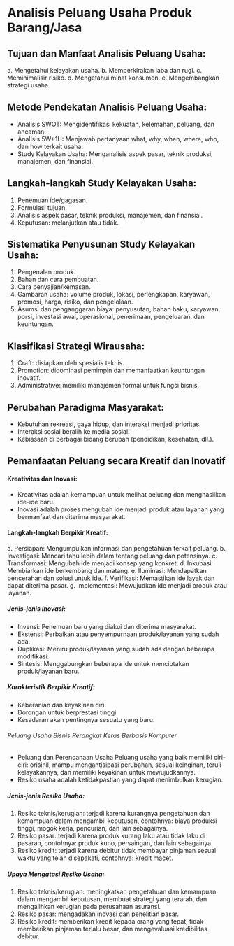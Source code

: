 # Analisis Peluang Usaha Produk Barang/Jasa

## Tujuan dan Manfaat Analisis Peluang Usaha:
a. Mengetahui kelayakan usaha.
b. Memperkirakan laba dan rugi.
c. Meminimalisir risiko.
d. Mengetahui minat konsumen.
e. Mengembangkan strategi usaha.

## Metode Pendekatan Analisis Peluang Usaha:
- Analisis SWOT: Mengidentifikasi kekuatan, kelemahan, peluang, dan ancaman.
- Analisis 5W+1H: Menjawab pertanyaan what, why, when, where, who, dan how terkait usaha.
- Study Kelayakan Usaha: Menganalisis aspek pasar, teknik produksi, manajemen, dan finansial. 

## Langkah-langkah Study Kelayakan Usaha:
1. Penemuan ide/gagasan.
2. Formulasi tujuan.
3. Analisis aspek pasar, teknik produksi, manajemen, dan finansial.
4. Keputusan: melanjutkan atau tidak. 

## Sistematika Penyusunan Study Kelayakan Usaha:
1. Pengenalan produk.
2. Bahan dan cara pembuatan.
3. Cara penyajian/kemasan.
4. Gambaran usaha: volume produk, lokasi, perlengkapan, karyawan, promosi, harga, risiko, dan pengelolaan.
5. Asumsi dan penganggaran biaya: penyusutan, bahan baku, karyawan, porsi, investasi awal, operasional, penerimaan, pengeluaran, dan keuntungan. 

## Klasifikasi Strategi Wirausaha:
1. Craft: disiapkan oleh spesialis teknis.
2. Promotion: didominasi pemimpin dan memanfaatkan keuntungan inovatif.
3. Administrative: memiliki manajemen formal untuk fungsi bisnis. 

## Perubahan Paradigma Masyarakat:
- Kebutuhan rekreasi, gaya hidup, dan interaksi menjadi prioritas.
- Interaksi sosial beralih ke media sosial.
- Kebiasaan di berbagai bidang berubah (pendidikan, kesehatan, dll.).

## Pemanfaatan Peluang secara Kreatif dan Inovatif
#### Kreativitas dan Inovasi:
- Kreativitas adalah kemampuan untuk melihat peluang dan menghasilkan ide-ide baru.
- Inovasi adalah proses mengubah ide menjadi produk atau layanan yang bermanfaat dan diterima masyarakat. 

#### Langkah-langkah Berpikir Kreatif:
a. Persiapan: Mengumpulkan informasi dan pengetahuan terkait peluang.
b. Investigasi: Mencari tahu lebih dalam tentang peluang dan potensinya.
c. Transformasi: Mengubah ide menjadi konsep yang konkret.
d. Inkubasi: Membiarkan ide berkembang dan matang.
e. Iluminasi: Mendapatkan pencerahan dan solusi untuk ide.
f. Verifikasi: Memastikan ide layak dan dapat diterima pasar.
g. Implementasi: Mewujudkan ide menjadi produk atau layanan. 

##### Jenis-jenis Inovasi:
- Invensi: Penemuan baru yang diakui dan diterima masyarakat.
- Ekstensi: Perbaikan atau penyempurnaan produk/layanan yang sudah ada.
- Duplikasi: Meniru produk/layanan yang sudah ada dengan beberapa modifikasi.
- Sintesis: Menggabungkan beberapa ide untuk menciptakan produk/layanan baru. 

##### Karakteristik Berpikir Kreatif:
- Keberanian dan keyakinan diri.
- Dorongan untuk berprestasi tinggi.
- Kesadaran akan pentingnya sesuatu yang baru.

###### Peluang Usaha Bisnis Perangkat Keras Berbasis Komputer
- Peluang dan Perencanaan Usaha
Peluang usaha yang baik memiliki ciri-ciri: orisinil, mampu mengantisipasi perubahan, sesuai keinginan, teruji kelayakannya, dan memiliki keyakinan untuk mewujudkannya.
- Resiko usaha adalah ketidakpastian yang dapat menimbulkan kerugian. 

##### Jenis-jenis Resiko Usaha:
1. Resiko teknis/kerugian: terjadi karena kurangnya pengetahuan dan kemampuan dalam mengambil keputusan, contohnya: biaya produksi tinggi, mogok kerja, pencurian, dan lain sebagainya.
2. Resiko pasar: terjadi karena produk kurang laku atau tidak laku di pasaran, contohnya: produk kuno, persaingan, dan lain sebagainya.
3. Resiko kredit: terjadi karena debitur tidak membayar pinjaman sesuai waktu yang telah disepakati, contohnya: kredit macet. 

##### Upaya Mengatasi Resiko Usaha:
1. Resiko teknis/kerugian: meningkatkan pengetahuan dan kemampuan dalam mengambil keputusan, membuat strategi yang terarah, dan mengalihkan kerugian pada perusahaan asuransi.
2. Resiko pasar: mengadakan inovasi dan penelitian pasar.
3. Resiko kredit: memberikan kredit kepada orang yang tepat, tidak memberikan pinjaman terlalu besar, dan mengevaluasi kredibilitas debitur.
